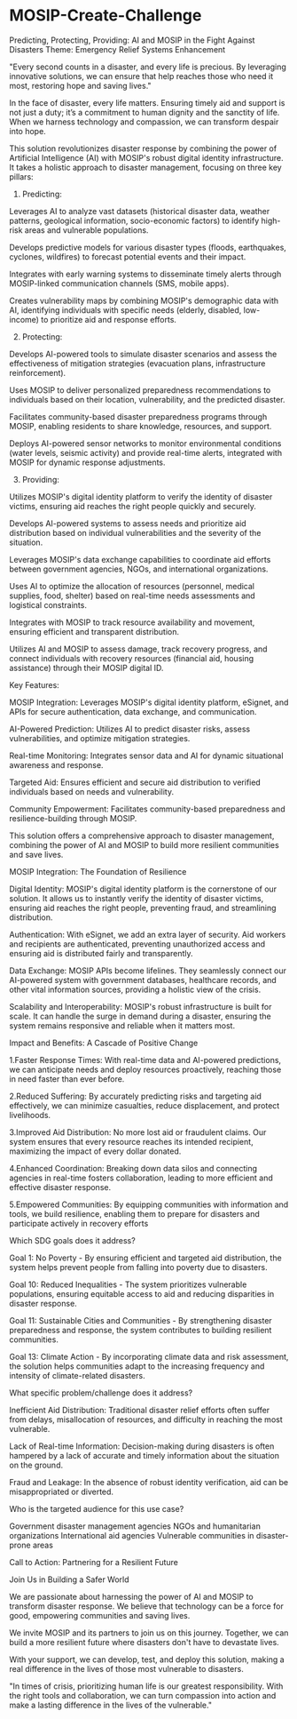 # MOSIP-Create-Challenge
Predicting, Protecting, Providing: AI and MOSIP in the Fight Against Disasters Theme: Emergency Relief Systems Enhancement

"Every second counts in a disaster, and every life is precious. By 
leveraging innovative solutions, we can ensure that help reaches 
those who need it most, restoring hope and saving lives."


In the face of disaster, every life matters. Ensuring timely aid and support is not 
just a duty; it’s a commitment to human dignity and the sanctity of life. When we 
harness technology and compassion, we can transform despair into hope.


This solution revolutionizes disaster response by combining the power of Artificial Intelligence (AI) with MOSIP's robust digital identity infrastructure. It takes a holistic approach to disaster management, focusing on three key pillars:


1. Predicting:

Leverages AI to analyze vast datasets (historical disaster data, weather patterns, geological information, socio-economic factors) to identify high-risk areas and vulnerable populations.

Develops predictive models for various disaster types (floods, earthquakes, cyclones, wildfires) to forecast potential events and their impact.

Integrates with early warning systems to disseminate timely alerts through MOSIP-linked communication channels (SMS, mobile apps).

Creates vulnerability maps by combining MOSIP's demographic data with AI, identifying individuals with specific needs (elderly, disabled, low-income) to prioritize aid and response efforts.


2. Protecting:

Develops AI-powered tools to simulate disaster scenarios and assess the effectiveness of mitigation strategies (evacuation plans, infrastructure reinforcement).

Uses MOSIP to deliver personalized preparedness recommendations to individuals based on their location, vulnerability, and the predicted disaster.

Facilitates community-based disaster preparedness programs through MOSIP, enabling residents to share knowledge, resources, and support.

Deploys AI-powered sensor networks to monitor environmental conditions (water levels, seismic activity) and provide real-time alerts, integrated with MOSIP for dynamic response adjustments.


3. Providing:

Utilizes MOSIP's digital identity platform to verify the identity of disaster victims, ensuring aid reaches the right people quickly and securely.

Develops AI-powered systems to assess needs and prioritize aid distribution based on individual vulnerabilities and the severity of the situation.

Leverages MOSIP's data exchange capabilities to coordinate aid efforts between government agencies, NGOs, and international organizations.

Uses AI to optimize the allocation of resources (personnel, medical supplies, food, shelter) based on real-time needs assessments and logistical constraints.

Integrates with MOSIP to track resource availability and movement, ensuring efficient and transparent distribution.

Utilizes AI and MOSIP to assess damage, track recovery progress, and connect individuals with recovery resources (financial aid, housing assistance) through their MOSIP digital ID.

Key Features:

MOSIP Integration: Leverages MOSIP's digital identity platform, eSignet, and APIs for secure authentication, data exchange, and communication.

AI-Powered Prediction: Utilizes AI to predict disaster risks, assess vulnerabilities, and optimize mitigation strategies.

Real-time Monitoring: Integrates sensor data and AI for dynamic situational awareness and response.

Targeted Aid: Ensures efficient and secure aid distribution to verified individuals based on needs and vulnerability.

Community Empowerment: Facilitates community-based preparedness and resilience-building through MOSIP.

This solution offers a comprehensive approach to disaster management, combining the power of AI and MOSIP to build more resilient communities and save lives.


MOSIP Integration: The Foundation of Resilience

 
 Digital Identity: MOSIP's digital identity platform is the cornerstone of our solution. It allows us 
to instantly verify the identity of disaster victims, ensuring aid reaches the right people, 
preventing fraud, and streamlining distribution.

 Authentication: With eSignet, we add an extra layer of security. Aid workers and recipients are 
authenticated, preventing unauthorized access and ensuring aid is distributed fairly and 
transparently.

 Data Exchange: MOSIP APIs become lifelines. They seamlessly connect our AI-powered system 
with government databases, healthcare records, and other vital information sources, providing a 
holistic view of the crisis.

 Scalability and Interoperability: MOSIP's robust infrastructure is built for scale. It can handle the 
surge in demand during a disaster, ensuring the system remains responsive and reliable when it 
matters most.

Impact and Benefits: A Cascade of Positive Change

 
 1.Faster Response Times: With real-time data and AI-powered predictions, 
we can anticipate needs and deploy resources proactively, reaching those 
in need faster than ever before.

 2.Reduced Suffering: By accurately predicting risks and targeting aid 
effectively, we can minimize casualties, reduce displacement, and protect 
livelihoods.

 3.Improved Aid Distribution: No more lost aid or fraudulent claims. Our 
system ensures that every resource reaches its intended recipient, 
maximizing the impact of every dollar donated. 

4.Enhanced Coordination: Breaking down data silos and connecting agencies 
in real-time fosters collaboration, leading to more efficient and effective 
disaster response.

 5.Empowered Communities: By equipping communities with information 
and tools, we build resilience, enabling them to prepare for disasters and 
participate actively in recovery efforts


Which SDG goals does it address?

Goal 1: No Poverty - By ensuring efficient and targeted aid distribution, the system helps prevent people from falling into poverty due to disasters.

Goal 10: Reduced Inequalities - The system prioritizes vulnerable populations, ensuring equitable access to aid and reducing disparities in disaster response.

Goal 11: Sustainable Cities and Communities - By strengthening disaster preparedness and response, the system contributes to building resilient communities.

Goal 13: Climate Action - By incorporating climate data and risk assessment, the solution helps communities adapt to the increasing frequency and intensity of climate-related disasters.

What specific problem/challenge does it address?

Inefficient Aid Distribution: Traditional disaster relief efforts often suffer from delays, misallocation of resources, and difficulty in reaching the most vulnerable.

Lack of Real-time Information: Decision-making during disasters is often hampered by a lack of accurate and timely information about the situation on the ground.

Fraud and Leakage: In the absence of robust identity verification, aid can be misappropriated or diverted.

Who is the targeted audience for this use case?

Government disaster management agencies
NGOs and humanitarian organizations
International aid agencies
Vulnerable communities in disaster-prone areas



Call to Action: Partnering for a Resilient Future

 Join Us in Building a Safer World
 
 We are passionate about harnessing the power of AI and MOSIP to transform 
disaster response. We believe that technology can be a force for good, 
empowering communities and saving lives. 

We invite MOSIP and its partners to join us on this journey. Together, we can 
build a more resilient future where disasters don't have to devastate lives.

 With your support, we can develop, test, and deploy this solution, making a 
real difference in the lives of those most vulnerable to disasters.


"In times of crisis, prioritizing human life is our greatest 
responsibility. With the right tools and collaboration, we can turn 
compassion into action and make a lasting difference in the lives 
of the vulnerable."


